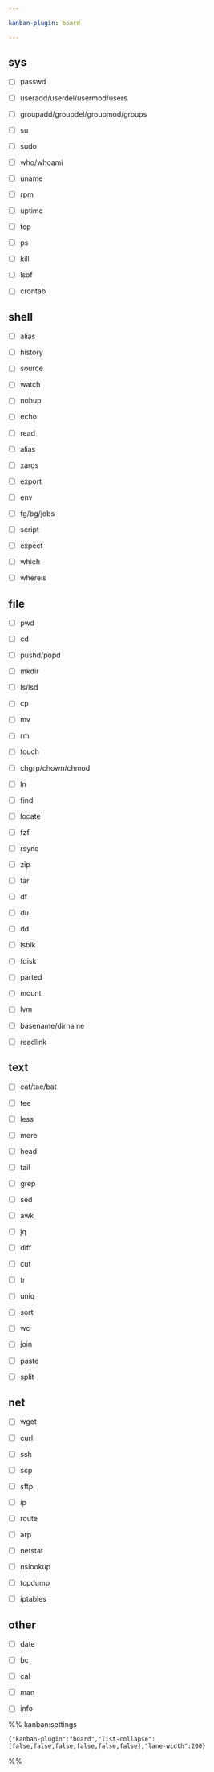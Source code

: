 ```yaml
---

kanban-plugin: board

---
```


## sys

- [ ] passwd
- [ ] useradd/userdel/usermod/users
- [ ] groupadd/groupdel/groupmod/groups
- [ ] su
- [ ] sudo
- [ ] who/whoami
- [ ] uname
- [ ] rpm
- [ ] uptime
- [ ] top
- [ ] ps
- [ ] kill
- [ ] lsof
- [ ] crontab


## shell

- [ ] alias
- [ ] history
- [ ] source
- [ ] watch
- [ ] nohup
- [ ] echo
- [ ] read
- [ ] alias
- [ ] xargs
- [ ] export
- [ ] env
- [ ] fg/bg/jobs
- [ ] script
- [ ] expect
- [ ] which
- [ ] whereis


## file

- [ ] pwd
- [ ] cd
- [ ] pushd/popd
- [ ] mkdir
- [ ] ls/lsd
- [ ] cp
- [ ] mv
- [ ] rm
- [ ] touch
- [ ] chgrp/chown/chmod
- [ ] ln
- [ ] find
- [ ] locate
- [ ] fzf
- [ ] rsync
- [ ] zip
- [ ] tar
- [ ] df
- [ ] du
- [ ] dd
- [ ] lsblk
- [ ] fdisk
- [ ] parted
- [ ] mount
- [ ] lvm
- [ ] basename/dirname
- [ ] readlink


## text

- [ ] cat/tac/bat
- [ ] tee
- [ ] less
- [ ] more
- [ ] head
- [ ] tail
- [ ] grep
- [ ] sed
- [ ] awk
- [ ] jq
- [ ] diff
- [ ] cut
- [ ] tr
- [ ] uniq
- [ ] sort
- [ ] wc
- [ ] join
- [ ] paste
- [ ] split


## net

- [ ] wget
- [ ] curl
- [ ] ssh
- [ ] scp
- [ ] sftp
- [ ] ip
- [ ] route
- [ ] arp
- [ ] netstat
- [ ] nslookup
- [ ] tcpdump
- [ ] iptables


## other

- [ ] date
- [ ] bc
- [ ] cal
- [ ] man
- [ ] info




%% kanban:settings
```
{"kanban-plugin":"board","list-collapse":[false,false,false,false,false,false],"lane-width":200}
```
%%